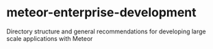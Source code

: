 meteor-enterprise-development
=============================

Directory structure and general recommendations for developing large scale applications with Meteor
